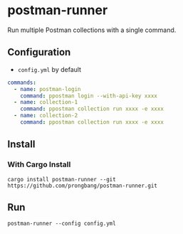 # postman-runner

Run multiple Postman collections with a single command.

## Configuration

- `config.yml` by default

```yaml
commands:
  - name: postman-login
    command: ppostman login --with-api-key xxxx
  - name: collection-1
    command: ppostman collection run xxxx -e xxxx
  - name: collection-2
    command: ppostman collection run xxxx -e xxxx
```

## Install

### With Cargo Install

```shell
cargo install postman-runner --git https://github.com/prongbang/postman-runner.git
```

## Run

```shell
postman-runner --config config.yml
```
